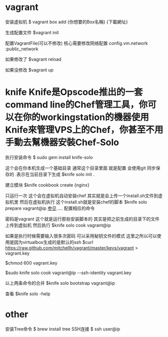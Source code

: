 vagrant
==========================
安装虚拟机
$ vagrant box add {你想要的Box名稱} {下載網址}

生成配置文件
$vagrant init 

配置VagrantFile(可以不修改)
核心需要修改网络配置  config.vm.network :public_network 

如果修改了
$vagrant reload

如果没修改
$vagrant up

knife
Knife是Opscode推出的一套command line的Chef管理工具，你可以在你的workingstation的機器使用Knife來管理VPS上的Chef，你甚至不用手動去幫機器安裝Chef-Solo
==========================
执行安装命令
$ sudo gem install knife-solo

这个会在你本机生成一个基础目录 通常这个目录里面 就是配置  会使用git 同步保存的 .表示在当前目录下生成
$knife solo init .  

建立模块
$knife cookbook create {nginx}

只运行一次 这个会在虚拟机自动安装chef 其实就是会上传一个install.sh文件到虚拟机里 然后在虚拟机执行 这个install.sh就是安装chef的脚本
$knife solo prepare vagrant@ip 
[参见](http://grosser.it/2013/02/09/passwordless-ssh-auth-into-your-vagrant-box/)
....
配置相应的命令

密码是vagrant 这个就是运行那些安装脚本的  其实是把之前生成的目录下的文件上传到虚拟机 然后执行
$knife solo cook vagrant@ip

如果是执行时候需要输入很多次密码 可以采用秘钥文件的模式 这里之所以可以使用是因为virtualbox生成的是默认的ssh
$curl https://raw.github.com/mitchellh/vagrant/master/keys/vagrant > vagrant.key  

$chmod 600 vagrant.key

$sudo knife solo cook vagrant@ip --ssh-identity vagrant.key

以上两条命令的合并
$knife solo bootstrap vagrant@ip

查看
$knife solo -help

other
===========================
安装Tree命令
$ brew install tree
SSH连接
$ ssh user@ip